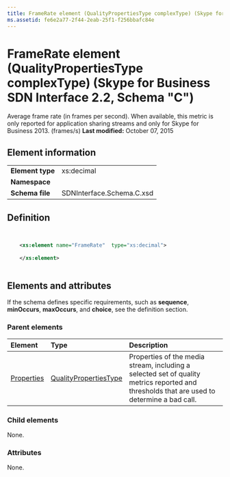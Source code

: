 ```yaml
---
title: FrameRate element (QualityPropertiesType complexType) (Skype for Business SDN Interface 2.2, Schema "C")
ms.assetid: fe6e2a77-2f44-2eab-25f1-f256bbafc84e
---
```



# FrameRate element (QualityPropertiesType complexType) (Skype for Business SDN Interface 2.2, Schema "C")
Average frame rate (in frames per second). When available, this metric is only reported for application sharing streams and only for Skype for Business 2013. (frames/s) 
 **Last modified:** October 07, 2015
  
    
    


## Element information


|||
|:-----|:-----|
|**Element type**|xs:decimal |
|**Namespace**||
|**Schema file**|SDNInterface.Schema.C.xsd |
   

## Definition


```XML


    <xs:element name="FrameRate"  type="xs:decimal">
    
    </xs:element>
  
```


## Elements and attributes

If the schema defines specific requirements, such as **sequence**, **minOccurs**, **maxOccurs**, and **choice**, see the definition section. 
  
    
    

### Parent elements



|**Element**|**Type**|**Description**|
|:-----|:-----|:-----|
| [Properties](properties-element-qualitytype-complextype.md)| [QualityPropertiesType](qualitypropertiestype-complextype-1.md)|Properties of the media stream, including a selected set of quality metrics reported and thresholds that are used to determine a bad call. |
   

### Child elements

None. 
  
    
    

### Attributes

None. 
  
    
    

